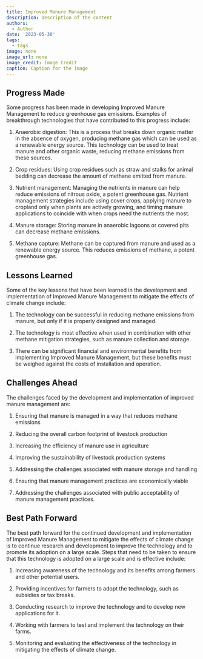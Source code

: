```yaml
---
title: Improved Manure Management
description: Description of the content
authors:
  - Author
date: '2023-05-30'
tags:
  - tags
image: none
image_url: none
image_credit: Image Credit
caption: Caption for the image
---
```


## Progress Made

Some progress has been made in developing Improved Manure Management to reduce greenhouse gas emissions. Examples of breakthrough technologies that have contributed to this progress include:

1. Anaerobic digestion: This is a process that breaks down organic matter in the absence of oxygen, producing methane gas which can be used as a renewable energy source. This technology can be used to treat manure and other organic waste, reducing methane emissions from these sources.

2. Crop residues: Using crop residues such as straw and stalks for animal bedding can decrease the amount of methane emitted from manure.

3. Nutrient management: Managing the nutrients in manure can help reduce emissions of nitrous oxide, a potent greenhouse gas. Nutrient management strategies include using cover crops, applying manure to cropland only when plants are actively growing, and timing manure applications to coincide with when crops need the nutrients the most.

4. Manure storage: Storing manure in anaerobic lagoons or covered pits can decrease methane emissions.

5. Methane capture: Methane can be captured from manure and used as a renewable energy source. This reduces emissions of methane, a potent greenhouse gas.

## Lessons Learned

Some of the key lessons that have been learned in the development and implementation of Improved Manure Management to mitigate the effects of climate change include:

1. The technology can be successful in reducing methane emissions from manure, but only if it is properly designed and managed.

2. The technology is most effective when used in combination with other methane mitigation strategies, such as manure collection and storage.

3. There can be significant financial and environmental benefits from implementing Improved Manure Management, but these benefits must be weighed against the costs of installation and operation.

## Challenges Ahead

The challenges faced by the development and implementation of improved manure management are:

1. Ensuring that manure is managed in a way that reduces methane emissions

2. Reducing the overall carbon footprint of livestock production

3. Increasing the efficiency of manure use in agriculture

4. Improving the sustainability of livestock production systems

5. Addressing the challenges associated with manure storage and handling

6. Ensuring that manure management practices are economically viable

7. Addressing the challenges associated with public acceptability of manure management practices.

## Best Path Forward

The best path forward for the continued development and implementation of Improved Manure Management to mitigate the effects of climate change is to continue research and development to improve the technology and to promote its adoption on a large scale. Steps that need to be taken to ensure that this technology is adopted on a large scale and is effective include:

1. Increasing awareness of the technology and its benefits among farmers and other potential users.

2. Providing incentives for farmers to adopt the technology, such as subsidies or tax breaks.

3. Conducting research to improve the technology and to develop new applications for it.

4. Working with farmers to test and implement the technology on their farms.

5. Monitoring and evaluating the effectiveness of the technology in mitigating the effects of climate change.
